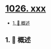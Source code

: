 # [1026. xxx](https://github.com/Tdahuyou/TNotes.leetcode/tree/main/notes/1026.%20xxx)

<!-- region:toc -->

- [1. 📝 概述](#1--概述)

<!-- endregion:toc -->

## 1. 📝 概述
